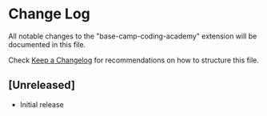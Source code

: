 # Change Log
All notable changes to the "base-camp-coding-academy" extension will be documented in this file.

Check [Keep a Changelog](http://keepachangelog.com/) for recommendations on how to structure this file.

## [Unreleased]
- Initial release